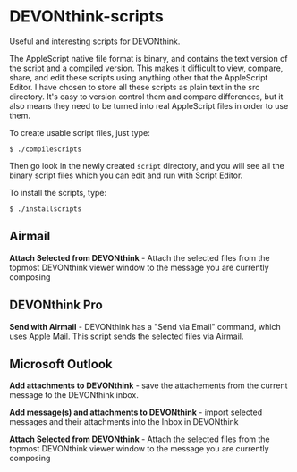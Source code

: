 # DEVONthink-scripts
Useful and interesting scripts for DEVONthink.

The AppleScript native file format is binary, and contains the text version of the script and a compiled version. This makes it difficult to view, compare, share, and edit these scripts using anything other that the AppleScript Editor. I have chosen to store all these scripts as plain text in the src directory. It's easy to version control them and compare differences, but it also means they need to be turned into real AppleScript files in order to use them.

To create usable script files, just type:

    $ ./compilescripts
	
Then go look in the newly created `script` directory, and you will see all the binary script files which you can edit and run with Script Editor.

To install the scripts, type:

	$ ./installscripts

## Airmail
**Attach Selected from DEVONthink** - Attach the selected files from the topmost DEVONthink viewer window to the message you are currently composing
 
## DEVONthink Pro
**Send with Airmail** - DEVONthink has a "Send via Email" command, which uses Apple Mail. This script sends the selected files via Airmail.

## Microsoft Outlook
**Add attachments to DEVONthink** - save the attachements from the current message to the DEVONthink inbox.

**Add message(s) and attachments to DEVONthink** - import selected messages and their attachments into the Inbox in DEVONthink

**Attach Selected from DEVONthink** - Attach the selected files from the topmost DEVONthink viewer window to the message you are currently composing

